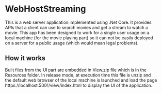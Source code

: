 # WebHostStreaming

This is a web server application implemented using .Net Core. It provides APIs that a client can use to search movies and get a stream to watch a movie. 
This app has been designed to work for a single user usage on a local machine (for the movie playing part) so it can not be easily deployed on a server for a public usage (which would mean legal problems).

## How it works 

Built files from the UI part are embedded in View.zip file which is in the Resources folder. In release mode, at execution time this file is unzip and the default web browser of the local machine is launched and load the page https://localhost:5001/view/index.html to display the UI of the application. 
